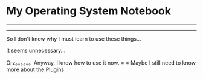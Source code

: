 # My Operating System Notebook

---

---



So I don't know why I must learn to use these things...

It seems unnecessary...

Orz。。。。。。Anyway, I know how to use it now. = = Maybe I still need to know more about the Plugins




